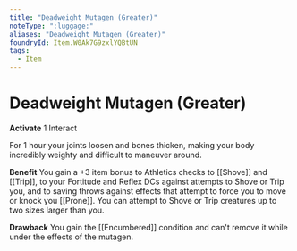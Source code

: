 ```yaml
---
title: "Deadweight Mutagen (Greater)"
noteType: ":luggage:"
aliases: "Deadweight Mutagen (Greater)"
foundryId: Item.W0Ak7G9zxlYQBtUN
tags:
  - Item
---
```


# Deadweight Mutagen (Greater)

**Activate** 1 Interact

For 1 hour your joints loosen and bones thicken, making your body incredibly weighty and difficult to maneuver around.

**Benefit** You gain a +3 item bonus to Athletics checks to [[Shove]] and [[Trip]], to your Fortitude and Reflex DCs against attempts to Shove or Trip you, and to saving throws against effects that attempt to force you to move or knock you [[Prone]]. You can attempt to Shove or Trip creatures up to two sizes larger than you.

**Drawback** You gain the [[Encumbered]] condition and can't remove it while under the effects of the mutagen.


